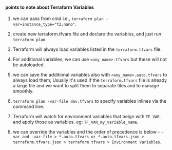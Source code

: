 #### points to note about Terraform Variables

1. we can pass from cmd i.e., `terraform plan -var=instance_type="t2.nano"`.

2. create new terraform.tfvars file and declare the variables, and just run `terraform plan`.

3. Terraform will always load variables listed in the `terraform.tfvars` file.

4. For additional variables, we can use `<any_name>.tfvars` but these will not be autoloaded.

5. we can save the additional variables also with `<any_name>.auto.tfvars` to always load them; Usually it's used if the `terraform.tfvars` file is already a large file and we want to split them to separate files and to manage smoothly.

6. `terraform plan -var-file dev.tfvars` to specify variables inlines via the command line.

7. Terraform will watch for environment variables that beign with `TF_VAR_` and apply those as variables. eg: `TF_VAR_my_variable_name`.

8. we can override the variables and the order of precedence is below - `-var and -var-file > *.auto.tfvars or *.auto.tfvars.json > terraform.tfvars.json > terraform.tfvars > Environment Variables`.